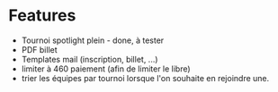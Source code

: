# Features

- Tournoi spotlight plein - done, à tester
- PDF billet
- Templates mail (inscription, billet, ...)
- limiter à 460 paiement (afin de limiter le libre)
- trier les équipes par tournoi lorsque l'on souhaite en rejoindre une.